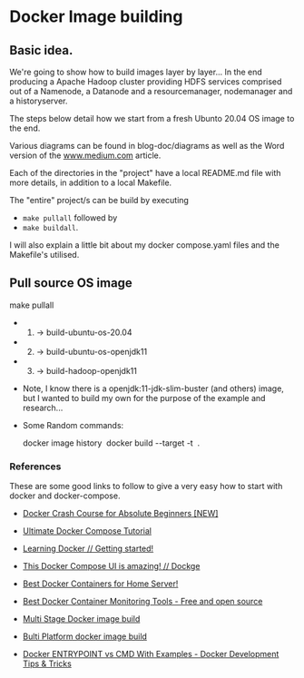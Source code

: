 # Docker Image building

## Basic idea.

We're going to show how to build images layer by layer... In the end producing a Apache Hadoop cluster providing HDFS services comprised out of a Namenode, a Datanode and a resourcemanager, nodemanager and a historyserver.

The steps below detail how we start from a fresh Ubunto 20.04 OS image to the end.

Various diagrams can be found in blog-doc/diagrams as well as the Word version of the www.medium.com article.

Each of the directories in the "project" have a local README.md file with more details, in addition to a local Makefile.

The "entire" project/s can be build by executing 

- ```make pullall``` followed by 
- ```make buildall```.

I will also explain a little bit about my docker compose.yaml files and the Makefile's utilised.

## Pull source OS image
make pullall


- 1. -> build-ubuntu-os-20.04


- 2. -> build-ubuntu-os-openjdk11


- 3. -> build-hadoop-openjdk11


- Note, I know there is a openjdk:11-jdk-slim-buster (and others) image, but I wanted to build my own for the purpose of the example and research... 

- Some Random commands:
    
    docker image history <image name:tag>
    docker build --target <stage name> -t <image name:tag> .


### References 

These are some good links to follow to give a very easy how to start with docker and docker-compose.

- [Docker Crash Course for Absolute Beginners [NEW]](https://www.youtube.com/watch?v=pg19Z8LL06w)
- [Ultimate Docker Compose Tutorial](https://www.youtube.com/watch?v=SXwC9fSwct8)

- [Learning Docker // Getting started! ](https://www.youtube.com/watch?v=Nm1tfmZDqo8)
- [This Docker Compose UI is amazing! // Dockge](https://www.youtube.com/watch?v=HEklvsr7q54)

- [Best Docker Containers for Home Server!](https://www.youtube.com/watch?v=9uF2us2PabM)
- [Best Docker Container Monitoring Tools - Free and open source](https://www.youtube.com/watch?v=zxAmqY63eJE)

- [Multi Stage Docker image build](https://docs.docker.com/build/guide/multi-stage/)
- [Bulti Platform docker image build](https://docs.docker.com/build/building/multi-platform/)

- [Docker ENTRYPOINT vs CMD With Examples - Docker Development Tips & Tricks](https://www.youtube.com/watch?v=U1P7bqVM7xM) 